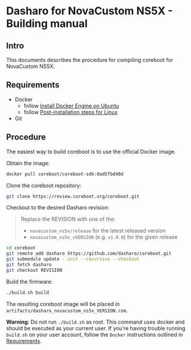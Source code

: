 # Dasharo for NovaCustom NS5X - Building manual

## Intro

This documents describes the procedure for compiling coreboot for NovaCustom NS5X.

## Requirements

- Docker
    + follow [Install Docker Engine on Ubuntu](https://docs.docker.com/engine/install/ubuntu/)
    + follow [Post-installation steps for Linux](https://docs.docker.com/engine/install/linux-postinstall/)
- Git

## Procedure

The easiest way to build coreboot is to use the official Docker image.

Obtain the image:

```bash
docker pull coreboot/coreboot-sdk:0ad5fbd48d
```

Clone the coreboot repository:

```bash
git clone https://review.coreboot.org/coreboot.git
```

Checkout to the desired Dasharo revision:

> Replace the REVISION with one of the:
> - `novacustom_ns5x/release` for the latest released version
> - `novacustom_ns5x_vVERSION` (e.g. `v1.0.0`) for the given release

```bash
cd coreboot
git remote add dasharo https://github.com/dasharo/coreboot.git
git submodule update --init --recursive --checkout
git fetch dasharo
git checkout REVISION
```

Build the firmware:

```bash
./build.sh build
```

The resulting coreboot image will be placed in
`artifacts/dasharo_novacustom_ns5x_VERSION.rom`.

**Warning**: Do not run `./build.sh` as root. This command uses docker and should
be executed as your current user. If you're having trouble running `build.sh`
on your user account, follow the `Docker` instructions outlined in
[Requirements](#requirements).
